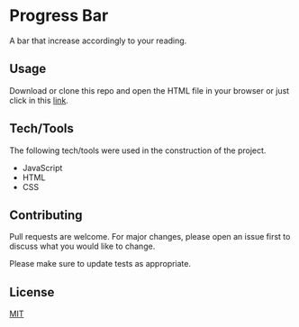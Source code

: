 # Progress Bar
A bar that increase accordingly to your reading.

## Usage
Download or clone this repo and open the HTML file in your browser or just click in this [link](https://mbthales.github.io/progress-bar/).

## Tech/Tools
The following tech/tools were used in the construction of the project.
- JavaScript
- HTML
- CSS

## Contributing
Pull requests are welcome. For major changes, please open an issue first to discuss what you would like to change.

Please make sure to update tests as appropriate.

## License
[MIT](https://github.com/mbthales/progress-bar/blob/master/license)
